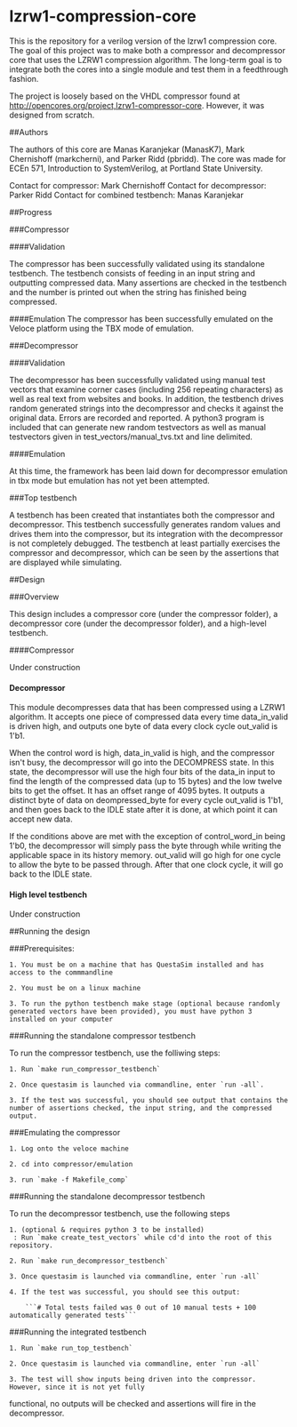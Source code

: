 # lzrw1-compression-core
This is the repository for a verilog version of the lzrw1 compression core. The goal of this project was to make both a compressor and decompressor core that uses the LZRW1 compression algorithm. The long-term goal is to integrate both the cores into a single module and test them in a feedthrough fashion.

The project is loosely based on the VHDL compressor found at http://opencores.org/project,lzrw1-compressor-core. However, it was designed from scratch.


##Authors

The authors of this core are Manas Karanjekar (ManasK7), Mark Chernishoff (markcherni), and Parker Ridd (pbridd). The core was made for ECEn 571, Introduction to SystemVerilog, at Portland State University.

Contact for compressor: Mark Chernishoff
Contact for decompressor: Parker Ridd
Contact for combined testbench: Manas Karanjekar


##Progress

###Compressor

####Validation

The compressor has been successfully validated using its standalone testbench. The testbench consists of feeding in an input string and outputting compressed data. Many assertions are checked in the testbench and the number is printed out when the string has finished being compressed.

####Emulation
The compressor has been successfully emulated on the Veloce platform using the TBX mode of emulation.

###Decompressor

####Validation

The decompressor has been successfully validated using manual test vectors that examine corner cases (including 256 repeating characters) as well as real text from websites and books. In addition, the testbench drives random generated strings into the decompressor and checks it against the original data. Errors are recorded and reported. A python3 program is included that can generate new random testvectors as well as manual testvectors given in test_vectors/manual_tvs.txt and line delimited.

####Emulation

At this time, the framework has been laid down for decompressor emulation in tbx mode but emulation has not yet been attempted.

###Top testbench

A testbench has been created that instantiates both the compressor and decompressor. This testbench successfully generates random values and drives them into the compressor, but its integration with the decompressor is not completely debugged. The testbench at least partially exercises the compressor and decompressor, which can be seen by the assertions that are displayed while simulating.

##Design

###Overview

This design includes a compressor core (under the compressor folder), a decompressor core (under the decompressor folder), and a high-level testbench.

####Compressor

Under construction

#### Decompressor

This module decompresses data that has been compressed using a LZRW1 algorithm. It accepts one piece of
compressed data every time data_in_valid is driven high, and outputs one byte of data every clock cycle
out_valid is 1'b1. 

When the control word is high, data_in_valid is high, and the compressor isn't busy, the decompressor
will go into the DECOMPRESS state. In this state, the decompressor will use the high four bits of the
data_in input to find the length of the compressed data (up to 15 bytes) and the low twelve bits to 
get the offset. It has an offset range of 4095 bytes. It outputs a distinct byte of data on deompressed_byte
for every cycle out_valid is 1'b1, and then goes back to the IDLE state after it is done, at which point
it can accept new data.

If the conditions above are met with the exception of control_word_in being 1'b0, the decompressor will simply
pass the byte through while writing the applicable space in its history memory. out_valid will go high for one
cycle to allow the byte to be passed through. After that one clock cycle, it will go back to the IDLE state.

#### High level testbench

Under construction

##Running the design

###Prerequisites:

	1. You must be on a machine that has QuestaSim installed and has access to the commmandline

	2. You must be on a linux machine

	3. To run the python testbench make stage (optional because randomly generated vectors have been provided), you must have python 3 installed on your computer

###Running the standalone compressor testbench

To run the compressor testbench, use the folliwing steps:

	1. Run `make run_compressor_testbench`

	2. Once questasim is launched via commandline, enter `run -all`.

	3. If the test was successful, you should see output that contains the number of assertions checked, the input string, and the compressed output.

###Emulating the compressor

	1. Log onto the veloce machine

	2. cd into compressor/emulation

	3. run `make -f Makefile_comp`

###Running the standalone decompressor testbench

To run the decompressor testbench, use the following steps

	1. (optional & requires python 3 to be installed)
	 : Run `make create_test_vectors` while cd'd into the root of this repository.

	2. Run `make run_decompressor_testbench`

	3. Once questasim is launched via commandline, enter `run -all` 

	4. If the test was successful, you should see this output:

		```# Total tests failed was 0 out of 10 manual tests + 100 automatically generated tests```

###Running the integrated testbench

	1. Run `make run_top_testbench`

	2. Once questasim is launched via commandline, enter `run -all`

	3. The test will show inputs being driven into the compressor. However, since it is not yet fully 
functional, no outputs will be checked and assertions will fire in the decompressor.
